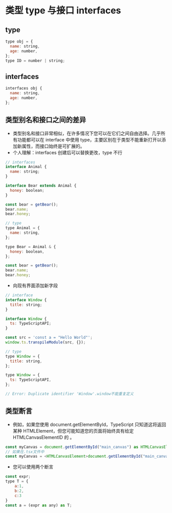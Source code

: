 # 类型 type 与接口 interfaces

## type

```javascript
type obj = {
  name: string,
  age: number,
};
type ID = number | string;
```

## interfaces

```javascript
interfaces obj {
  name: string,
  age: number,
};
```

## 类型别名和接口之间的差异

- 类型别名和接口非常相似，在许多情况下您可以在它们之间自由选择。几乎所有功能都可以在 interface 中使用 type，主要区别在于类型不能重新打开以添加新属性，而接口始终是可扩展的。
- 个人理解：interfaces 创建后可以替换更改，type 不行

```javascript
// interfaces
interface Animal {
  name: string;
}

interface Bear extends Animal {
  honey: boolean;
}

const bear = getBear();
bear.name;
bear.honey;

// type
type Animal = {
  name: string,
};

type Bear = Animal & {
  honey: boolean,
};

const bear = getBear();
bear.name;
bear.honey;
```

- 向现有界面添加新字段

```javascript
// interface
interface Window {
  title: string;
}

interface Window {
  ts: TypeScriptAPI;
}

const src = 'const a = "Hello World"';
window.ts.transpileModule(src, {});

// type
type Window = {
  title: string,
};

type Window = {
  ts: TypeScriptAPI,
};

// Error: Duplicate identifier 'Window'.window不能重复定义
```

## 类型断言

- 例如，如果您使用 document.getElementById，TypeScript 只知道这将返回某种 HTMLElement，但您可能知道您的页面将始终具有给定 HTMLCanvasElementID 的 。

```javascript
const myCanvas = document.getElementById("main_canvas") as HTMLCanvasElement;
// 如果在.tsx文件中
const myCanvas = <HTMLCanvasElement>document.getElementById("main_canvas");
```

- 您可以使用两个断言

```javascript
const expr;
type T = {
    a:1,
    b:2,
    c:3
}
const a = (expr as any) as T;
```
